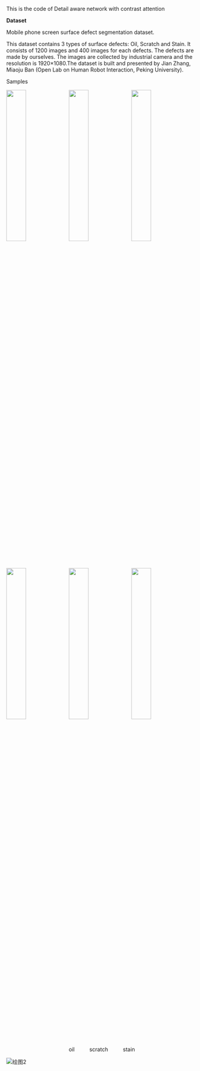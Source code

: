 This is the code of Detail aware network with contrast attention

**Dataset**

Mobile phone screen surface defect segmentation dataset.

This dataset contains 3 types of surface defects: Oil, Scratch and Stain. It consists of 1200 images and 400 images for each defects. The defects are made by ourselves. The images are collected by industrial camera and the resolution is 1920×1080.The dataset is built and presented by Jian Zhang, Miaoju Ban (Open Lab on Human Robot Interaction, Peking University).



Samples

<p float="left">
  <img src="https://github.com/SijieLuo/Detail-aware-network-with-contrast-attention/assets/52660906/b682793c-c5ae-4263-b634-8797280d0238" width="32%" />
  <img src="https://github.com/SijieLuo/Detail-aware-network-with-contrast-attention/assets/52660906/cdf4d0c1-ccd5-4d3e-917a-36c63839f0b7" width="32%" />
  <img src="https://github.com/SijieLuo/Detail-aware-network-with-contrast-attention/assets/52660906/2feb05b8-ce30-4310-b3ca-b015de173295" width="32%" />
</p>
<p float="left">
  <img src="https://github.com/SijieLuo/Detail-aware-network-with-contrast-attention/assets/52660906/91ef6aa7-a645-4562-8274-2ae2c0174657" width="32%" />
  <img src="https://github.com/SijieLuo/Detail-aware-network-with-contrast-attention/assets/52660906/f371add6-8acc-4867-ab6a-af10aaf2bffa" width="32%" />
  <img src="https://github.com/SijieLuo/Detail-aware-network-with-contrast-attention/assets/52660906/0cfcba51-7b01-4e1a-819e-11bed5b57b81" width="32%" />
</p>

<p align="center">
  oil &nbsp;&nbsp;&nbsp;&nbsp;&nbsp;&nbsp;&nbsp;&nbsp; scratch &nbsp;&nbsp;&nbsp;&nbsp;&nbsp;&nbsp;&nbsp;&nbsp; stain
</p>

![绘图2](https://github.com/SijieLuo/Detail-aware-network-with-contrast-attention/assets/52660906/bfa1176f-084a-4302-aa58-ea99bde3b24d)



